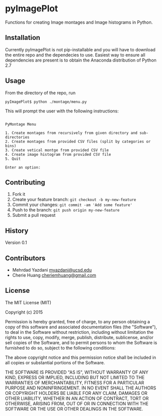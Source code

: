 # pyImagePlot

Functions for creating Image montages and Image histograms in Python.

## Installation

Currently pyImagePlot is not pip-installable and you will have to download the entire repo and the dependecies to use. Easiest way to ensure all dependencies are present is to obtain the Anaconda distribution of Python 2.7

## Usage

From the directory of the repo, run

```
pyImagePlot$ python ./montage/menu.py 
```

This will prompt the user with the following instructions:

```

PyMontage Menu

1. Create montages from recursively from given directory and sub-directories
2. Create montages from provided CSV files (split by categories or bins)
3. Create vetical montge from provided CSV file
4. Create image histogram from provided CSV file
5. Quit 

Enter an option: 
```



## Contributing

1. Fork it
2. Create your feature branch: `git checkout -b my-new-feature`
3. Commit your changes: `git commit -am 'Add some feature'`
4. Push to the branch: `git push origin my-new-feature`
5. Submit a pull request

## History

Version 0.1

## Contributors

- Mehrdad Yazdani <myazdani@ucsd.edu>
- Cherie Huang <cheriemhuang@gmail.com>

## License

The MIT License (MIT)

Copyright (c) 2015

Permission is hereby granted, free of charge, to any person obtaining a copy of this software and associated documentation files (the "Software"), to deal in the Software without restriction, including without limitation the rights to use, copy, modify, merge, publish, distribute, sublicense, and/or sell copies of the Software, and to permit persons to whom the Software is furnished to do so, subject to the following conditions:

The above copyright notice and this permission notice shall be included in all copies or substantial portions of the Software.

THE SOFTWARE IS PROVIDED "AS IS", WITHOUT WARRANTY OF ANY KIND, EXPRESS OR IMPLIED, INCLUDING BUT NOT LIMITED TO THE WARRANTIES OF MERCHANTABILITY, FITNESS FOR A PARTICULAR PURPOSE AND NONINFRINGEMENT. IN NO EVENT SHALL THE AUTHORS OR COPYRIGHT HOLDERS BE LIABLE FOR ANY CLAIM, DAMAGES OR OTHER LIABILITY, WHETHER IN AN ACTION OF CONTRACT, TORT OR OTHERWISE, ARISING FROM, OUT OF OR IN CONNECTION WITH THE SOFTWARE OR THE USE OR OTHER DEALINGS IN THE SOFTWARE.
